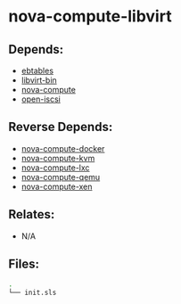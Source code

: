 # nova-compute-libvirt

## Depends:

  -  [ebtables](/salt/ebtables)
  -  [libvirt-bin](/salt/libvirt-bin)
  -  [nova-compute](/salt/nova-compute)
  -  [open-iscsi](/salt/open-iscsi)

## Reverse Depends:

  -  [nova-compute-docker](/salt/nova-compute-docker)
  -  [nova-compute-kvm](/salt/nova-compute-kvm)
  -  [nova-compute-lxc](/salt/nova-compute-lxc)
  -  [nova-compute-qemu](/salt/nova-compute-qemu)
  -  [nova-compute-xen](/salt/nova-compute-xen)

## Relates:

  -  N/A

## Files:

```bash
.
└── init.sls
```

